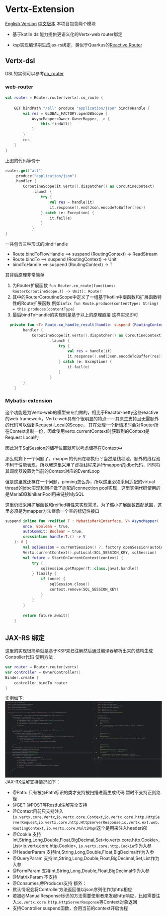 # Vertx-Extension
[English Version](README-EN.md)
[中文版本](README.md)
本项目包含两个模块

* 基于kotlin dsl能力提供更语义化的Vertx-web router绑定

* ksp实现编译期生成jax-rs绑定，类似于Quarkus的[Reactive Router](https://quarkus.io/guides/reactive-routes)

## Vertx-dsl
DSL的实例可以参考[co_router](example/src/main/kotlin/top/dreamlike/App.kt#L48)
### web-router
```kotlin 
val router = Router.router(vertx).co_route {

    GET bindPath "/all" produce "application/json" bindToHandle {
        val res = GLOBAL_FACTORY.openDBScope {
            AsyncMapper<Owner.OwnerMapper, _> {
                this.findAll()
            }
        }
        res
    }
}
```
上图的代码等价于
```kotlin
router.get("all")
    .produce("application/json")
    .handler { 
        CoroutineScope(it.vertx().dispatcher() as CoroutineContext)
            .launch { 
                try { 
                    val res = handle(it)
                    it.response().end(Json.encodeToBuffer(res)) 
                } catch (e: Exception) { 
                    it.fail(e) 
                } 
            }
}
```

一共包含三种形式的bindHandle
* Route.bindToFlowHandle ==> suspend (RoutingContext) -> ReadStream<Buffer>
* Route.bindTo  ==>  suspend (RoutingContext) -> Unit
* bindToHandle ==> suspend (RoutingContext) -> T

其背后原理非常简单
1. 为Router扩展函数 `fun Router.co_route(functions: RouterCoroutineScope.() -> Unit): Router`
2. 其中的RouterCoroutineScope中定义了一组基于kotlin中缀函数和扩展函数特性的Route扩展函数 例如`infix fun Route.produce(contentType: String) = this.produces(contentType)`
3. 最后bindToHandle的实现则是基于以上的原理直接 这样实现即可
```kotlin
  private fun <T> Route.co_handle_result(handle: suspend (RoutingContext) -> T) {
        handler {
            CoroutineScope(it.vertx().dispatcher() as CoroutineContext)
                    .launch {
                        try {
                            val res = handle(it)
                            it.response().end(Json.encodeToBuffer(res))
                        } catch (e: Exception) {
                            it.fail(e)
                        }
                    }
        }
    }
```
### Mybatis-extension

这个功能是为Vertx-web的模型来专门做的，相比于Reactor-netty这些reactive的web framework，Vertx-web具有个很明显的特点——其原生支持且无需额外的代码可以做到Request-Local的Scope，
其在处理一个新请求时会对Router所在Context复制一份，因此使用vertx.currentContext时获取到的Context是Request Local的

因此对于SqlSession的储存位置就可以考虑储存在Context中

那么就剩下一个问题了，mapper的代码在哪执行？当然是线程池，额外的线程池不利于性能表现，所以我这里采用了虚拟线程来运行mapper的jdbc代码，同时将其调度器设置为当前的Context对应的EventLoop

但是这里就还存在一个问题，pinning怎么办，所以这里必须采用适配的virtual thread的jdbc实现和同样做了适配的connection pool实现，这里实例代码使用的是MariaDB和hikariPool用来链接MySQL

这里仍旧采用扩展函数和reified特性来实现需求，为了缩小扩展函数匹配范围，这里必须是为mapper方法继承一个空的标记性接口
```kotlin
suspend inline fun <reified T : MybatisMarkInterface, V> AsyncMapper(
        once: Boolean = true,
        autoCommit: Boolean = true,
        crossinline handle:T.() -> V
    ): V {
        val sqlSession = currentSession() ?: factory.openSession(autoCommit)
        Vertx.currentContext().putLocal(SQL_SESSION_KEY, sqlSession)
        val future = StartOnCurrentContext(context) {
            try {
                sqlSession.getMapper(T::class.java).handle()
            } finally {
                if (once) {
                    sqlSession.close()
                    context.remove(SQL_SESSION_KEY)
                }
            }
        }

        return future.await()
    }
```

## JAX-RS 绑定
这里的实现很简单就是基于KSP来扫注解然后通过编译器解析出来的结构生成Controller代码
使用方法：
```kotlin
var router = Router.router(vertx)
var controller = OwnerController()
Binder.create {
    controller bindTo router
}
```

实例如下:
![](pic/kspRes.png)
JAX-RX注解支持情况如下：
* @Path: 只有被@Path标识的类才支持被扫描进而生成代码 暂时不支持正则路径
* @GET @POST等Restful注解完全支持
* @Context目前只支持注入`io.vertx.core.Vertx`,`io.vertx.core.Context`,`io.vertx.core.http.HttpServerRequest`,`io.vertx.core.http.HttpServerResponse`,`io.vertx.ext.web.RoutingContext`, `io.vertx.core.MultiMap`(这个是用来注入header的)
* @Cookie 支持Int,String,Long,Double,Float,BigDecimal,Set<io.vertx.core.http.Cookie>,List<io.vertx.core.http.Cookie>, `io.vertx.core.http.Cookie`作为入参
* @HeaderParam 支持Int,String,Long,Double,Float,BigDecimal作为入参
* @QueryParam 支持Int,String,Long,Double,Float,BigDecimal,Set<String>,List<String>作为入参
* @FormParam 支持Int,String,Long,Double,Float,BigDecimal作为入参
* @MatrixParam 不支持
* @Consumes,@Produces支持
额外：
* 默认情况会将Controller方法返回值以json序列化作为http相应
* 若被@ManualResponse标识的方法需要使用者来发起http响应，比如需要注入`io.vertx.core.http.HttpServerResponse`等Context对象返回
* 支持Controller suspend函数，会用当前的context开启协程

